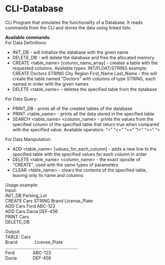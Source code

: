 # CLI-Database
CLI Program that simulates the functionality of a Database. It reads commands
from the CLI and stores the data using linked lists.

**Available commands**:<br />
For Data Definitions:<br />
- INIT_DB <name> - will initialize the database with the given name
- DELETE_DB - will delete the database and free the allocated memory
- CREATE <table_name> <datatype> [column_name_array] - creates a table
  with the requested columns. Available types: INT/FLOAT/STRING
  example: CREATE Doctors STRING City Region First_Name Last_Name - this will
  create the table named "Doctors" with columns of type STRING, each named in
  order with the given names
- DELETE <table_name> - deletes the specified table from the database<br />

For Data Query:<br />
- PRINT_DB - prints all of the created tables of the database
- PRINT <table_name> - prints all the data stored in the specified table
- SEARCH <table_name> <column_name> <comparison> <value> - prints the values
  from the specified column of the specified table that return true when
  compared with the specified value. Available operators: “<” “<=” “==” “!=” “>=” “><br />

For Data Manipulation:<br />
- ADD <table_name> [values_for_each_column] - adds a new line to the specified
  table with the specified values for each column in order
- DELETE <table_name> <column_name> <comparison> <value> - the exact oposite of
  "CREATE", used with the same types of parameters
- CLEAR <table_name> - clears the contents of the specified table, leaving only
  its name and columns

Usage example:<br />
Input:<br />
INIT_DB Parking_Lot<br />
CREATE Cars STRING Brand License_Plate<br />
ADD Cars Ford ABC-123<br />
ADD Cars Dacia DEF-456<br />
PRINT Cars<br />
DELETE_DB<br />

Output: <br />
TABLE: Cars <br />
Brand&nbsp;&nbsp;&nbsp;&nbsp;&nbsp;&nbsp;&nbsp;&nbsp;&nbsp;&nbsp;&nbsp;&nbsp;&nbsp;&nbsp;License_Plate <br />
............................ .............................<br />
Ford&nbsp;&nbsp;&nbsp;&nbsp;&nbsp;&nbsp;&nbsp;&nbsp;&nbsp;&nbsp;&nbsp;&nbsp;&nbsp;&nbsp;&nbsp;ABC-123<br />
Dacia&nbsp;&nbsp;&nbsp;&nbsp;&nbsp;&nbsp;&nbsp;&nbsp;&nbsp;&nbsp;&nbsp;&nbsp;&nbsp;DEF-456<br />
